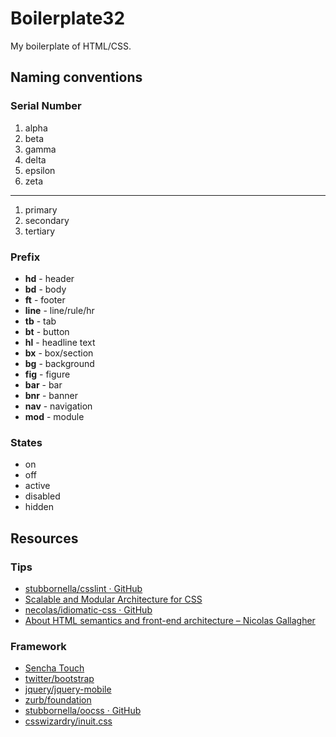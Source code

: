 # Boilerplate32

My boilerplate of HTML/CSS.


## Naming conventions

### Serial Number

 1. alpha
 2. beta
 3. gamma
 4. delta
 5. epsilon
 6. zeta

* * *

 1. primary
 2. secondary
 3. tertiary

### Prefix

 + __hd__ - header
 + __bd__ - body
 + __ft__ - footer
 + __line__ - line/rule/hr
 + __tb__ - tab
 + __bt__ - button
 + __hl__ - headline text
 + __bx__ - box/section
 + __bg__ - background
 + __fig__ - figure
 + __bar__ - bar
 + __bnr__ - banner
 + __nav__ - navigation
 + __mod__ - module

### States

 + on
 + off
 + active
 + disabled
 + hidden


## Resources

### Tips

 + [stubbornella/csslint · GitHub](https://github.com/stubbornella/csslint)
 + [Scalable and Modular Architecture for CSS](http://smacss.com/)
 + [necolas/idiomatic-css · GitHub ](https://github.com/necolas/idiomatic-css/)
 + [About HTML semantics and front-end architecture – Nicolas Gallagher](http://nicolasgallagher.com/about-html-semantics-front-end-architecture/)

### Framework

 + [Sencha Touch](http://docs.sencha.com/touch/2-1/#!/api/Global_CSS)
 + [twitter/bootstrap](https://github.com/twitter/bootstrap)
 + [jquery/jquery-mobile](https://github.com/jquery/jquery-mobile)
 + [zurb/foundation](https://github.com/zurb/foundation)
 + [stubbornella/oocss · GitHub](https://github.com/stubbornella/oocss)
 + [csswizardry/inuit.css](https://github.com/csswizardry/inuit.css)
